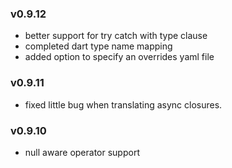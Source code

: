 ### v0.9.12
 - better support for try catch with type clause
 - completed dart type name mapping
 - added option to specify an overrides yaml file
 
### v0.9.11
 - fixed little bug when translating async closures.

### v0.9.10

 - null aware operator support
